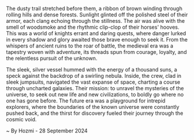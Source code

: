 
The dusty trail stretched before them, a ribbon of brown winding through rolling hills and dense forests. Sunlight glinted off the polished steel of their armor, each clang echoing through the stillness. The air was alive with the smell of woodsmoke and the rhythmic clip-clop of their horses' hooves. This was a world of knights errant and daring quests, where danger lurked in every shadow and glory awaited those brave enough to seek it. From the whispers of ancient ruins to the roar of battle, the medieval era was a tapestry woven with adventure, its threads spun from courage, loyalty, and the relentless pursuit of the unknown. 

The sleek, silver vessel hummed with the energy of a thousand suns, a speck against the backdrop of a swirling nebula. Inside, the crew, clad in sleek jumpsuits, navigated the vast expanse of space, charting a course through uncharted galaxies. Their mission: to unravel the mysteries of the universe, to seek out new life and new civilizations, to boldly go where no one has gone before. The future era was a playground for intrepid explorers, where the boundaries of the known universe were constantly pushed back, and the thirst for discovery fueled their journey through the cosmic void. 

~ By Hozmi - 28 September 2024
